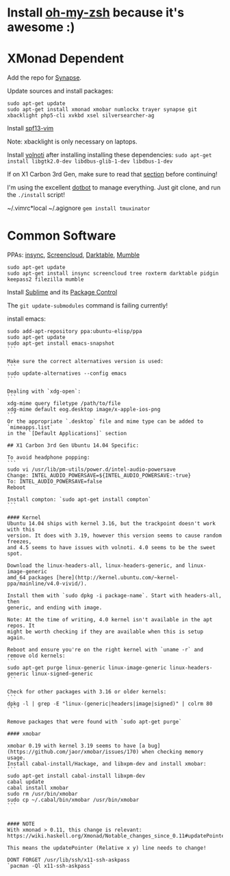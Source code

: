 # Install [oh-my-zsh](https://github.com/robbyrussell/oh-my-zsh) because it's awesome :)

XMonad Dependent
================

Add the repo for [Synapse](https://launchpad.net/~synapse-core/+archive/ubuntu/testing).

Update sources and install packages:
```
sudo apt-get update
sudo apt-get install xmonad xmobar numlockx trayer synapse git xbacklight php5-cli xvkbd xsel silversearcher-ag
```

Install [spf13-vim](https://github.com/spf13/spf13-vim)

Note: xbacklight is only necessary on laptops.

Install [volnoti](https://github.com/hcchu/volnoti#compilation-from-source-archive)
after installing installing these dependencies: `sudo apt-get install libgtk2.0-dev libdbus-glib-1-dev libdbus-1-dev`

If on X1 Carbon 3rd Gen, make sure to read that [section](#x1-carbon-3rd-gen-ubuntu-1404-specific)
before continuing!

I'm using the excellent [dotbot](https://github.com/anishathalye/dotbot) to
manage everything. Just git clone, and run the `./install` script!

~/.vimrc\*local ~/.agignore
`gem install tmuxinator`


Common Software
===============

PPAs:
[insync](https://www.insynchq.com/downloads),
[Screencloud](https://screencloud.net/#download),
[Darktable](https://launchpad.net/~pmjdebruijn/+archive/ubuntu/darktable-release),
[Mumble](https://wiki.mumble.info/wiki/Installing_Mumble#Ubuntu)

```
sudo apt-get update
sudo apt-get install insync screencloud tree roxterm darktable pidgin keepass2 filezilla mumble
```

Install [Sublime](http://www.sublimetext.com/) and its [Package Control](https://packagecontrol.io/installation)

The `git update-submodules` command is failing currently!

install emacs:
``````
sudo add-apt-repository ppa:ubuntu-elisp/ppa
sudo apt-get update
sudo apt-get install emacs-snapshot
```

Make sure the correct alternatives version is used:
```
sudo update-alternatives --config emacs
```

Dealing with `xdg-open`:
```
xdg-mime query filetype /path/to/file
xdg-mime default eog.desktop image/x-apple-ios-png
```
Or the appropriate `.desktop` file and mime type can be added to `mimeapps.list`
in the `[Default Applications]` section

## X1 Carbon 3rd Gen Ubuntu 14.04 Specific:

To avoid headphone popping:
```
sudo vi /usr/lib/pm-utils/power.d/intel-audio-powersave
Change: INTEL_AUDIO_POWERSAVE=${INTEL_AUDIO_POWERSAVE:-true}
To: INTEL_AUDIO_POWERSAVE=false
Reboot

Install compton: `sudo apt-get install compton`
```

#### Kernel
Ubuntu 14.04 ships with kernel 3.16, but the trackpoint doesn't work with this
version. It does with 3.19, however this version seems to cause random freezes,
and 4.5 seems to have issues with volnoti. 4.0 seems to be the sweet spot.

Download the linux-headers-all, linux-headers-generic, and linux-image-generic
amd_64 packages [here](http://kernel.ubuntu.com/~kernel-ppa/mainline/v4.0-vivid/).

Install them with `sudo dpkg -i package-name`. Start with headers-all, then
generic, and ending with image.

Note: At the time of writing, 4.0 kernel isn't available in the apt repos. It
might be worth checking if they are available when this is setup again.

Reboot and ensure you're on the right kernel with `uname -r` and remove old kernels:
```
sudo apt-get purge linux-generic linux-image-generic linux-headers-generic linux-signed-generic
```

Check for other packages with 3.16 or older kernels:
```
dpkg -l | grep -E "linux-(generic|headers|image|signed)" | colrm 80
```

Remove packages that were found with `sudo apt-get purge`

#### xmobar

xmobar 0.19 with kernel 3.19 seems to have [a bug](https://github.com/jaor/xmobar/issues/170) when checking memory usage.
Install cabal-install/Hackage, and libxpm-dev and install xmobar:
```
sudo apt-get install cabal-install libxpm-dev
cabal update
cabal install xmobar
sudo rm /usr/bin/xmobar
sudo cp ~/.cabal/bin/xmobar /usr/bin/xmobar
```


#### NOTE
With xmonad > 0.11, this change is relevant:
https://wiki.haskell.org/Xmonad/Notable_changes_since_0.11#updatePointer

This means the updatePointer (Relative x y) line needs to change!

DONT FORGET /usr/lib/ssh/x11-ssh-askpass
`pacman -Ql x11-ssh-askpass`

